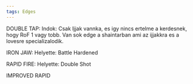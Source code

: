 ```yaml
---
tags: Edges
---
```

DOUBLE TAP: Indok: Csak Ijjak vannka, es igy nincs ertelme a kerdesnek, hogy RoF 1 vagy tobb. Van sok edge a shaintarban ami az ijjakkra es a lovesre specializalodik. 

IRON JAW: Helyette: Battle Hardened

RAPID FIRE: Helyette: Double Shot

IMPROVED RAPID